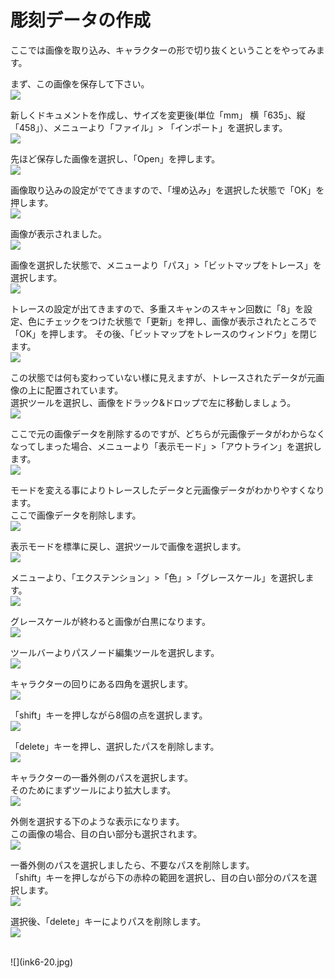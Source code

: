 # 彫刻データの作成

ここでは画像を取り込み、キャラクターの形で切り抜くということをやってみます。

まず、この画像を保存して下さい。
<br>
![](蔵人ちゃん.png)

新しくドキュメントを作成し、サイズを変更後(単位「mm」 横「635」、縦「458」）、メニューより「ファイル」> 「インポート」を選択します。
<br>
![](ink6-00.jpg)

先ほど保存した画像を選択し、「Open」を押します。
<br>
![](ink6-01.jpg)

画像取り込みの設定がでてきますので、「埋め込み」を選択した状態で「OK」を押します。
<br>
![](ink6-02.jpg)

画像が表示されました。
<br>
![](ink6-03.jpg)

画像を選択した状態で、メニューより「パス」>「ビットマップをトレース」を選択します。
<br>
![](ink6-04.jpg)

トレースの設定が出てきますので、多重スキャンのスキャン回数に「8」を設定、色にチェックをつけた状態で「更新」を押し、画像が表示されたところで「OK」を押します。
その後、「ビットマップをトレースのウィンドウ」を閉じます。
<br>
![](ink6-05.jpg)


この状態では何も変わっていない様に見えますが、トレースされたデータが元画像の上に配置されています。<br>
選択ツールを選択し、画像をドラック&ドロップで左に移動しましょう。<br>
![](ink6-06.jpg)

ここで元の画像データを削除するのですが、どちらが元画像データがわからなくなってしまった場合、メニューより「表示モード」>「アウトライン」を選択します。
<br>
![](ink6-07.jpg)

モードを変える事によりトレースしたデータと元画像データがわかりやすくなります。
<br>
ここで画像データを削除します。
<br>
![](ink6-08.jpg)

表示モードを標準に戻し、選択ツールで画像を選択します。
<br>
![](ink6-09.jpg)

メニューより、「エクステンション」>「色」>「グレースケール」を選択します。
<br>
![](ink6-10.jpg)

グレースケールが終わると画像が白黒になります。
<br>
![](ink6-11.jpg)

ツールバーよりパスノード編集ツールを選択します。
<br>
![](ink6-12.jpg)

キャラクターの回りにある四角を選択します。
<br>
![](ink6-13.jpg)

「shift」キーを押しながら8個の点を選択します。
<br>
![](ink6-14.jpg)

「delete」キーを押し、選択したパスを削除します。
<br>
![](ink6-15.jpg)

キャラクターの一番外側のパスを選択します。
<br>
そのためにまずツールにより拡大します。
<br>
![](ink6-16.jpg)

外側を選択する下のような表示になります。
<br>
この画像の場合、目の白い部分も選択されます。
<br>
![](ink6-17.jpg)

一番外側のパスを選択しましたら、不要なパスを削除します。
<br>
「shift」キーを押しながら下の赤枠の範囲を選択し、目の白い部分のパスを選択します。
<br>
![](ink6-18.jpg)

選択後、「delete」キーによりパスを削除します。
<br>
![](ink6-19.jpg)


<br>
![](ink6-20.jpg)
